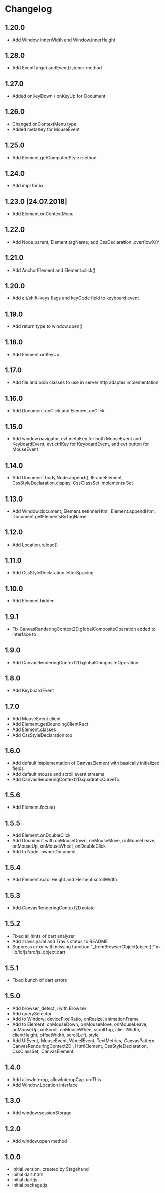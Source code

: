 # Changelog
## 1.20.0
- Add Window.innerWidth and Window.innerHeight

## 1.28.0
- Add EventTarget.addEventListener method

## 1.27.0
- Added onKeyDown / onKeyUp for Document

## 1.26.0
- Changed onContextMenu type
- Added metaKey for MouseEvent

## 1.25.0
- Add Element.getComputedStyle method

## 1.24.0
- Add impl for io 

## 1.23.0 [24.07.2018]
- Add Element.onContextMenu

## 1.22.0
- Add Node.parent, Element.tagName; add CssDeclaration .overflowX/Y

## 1.21.0
- Add AnchorElement and Element.click()

## 1.20.0
- Add alt/shift-keys flags and keyCode field to keyboard event

## 1.19.0
- Add return type to window.open()

## 1.18.0
- Add Element.onKeyUp

## 1.17.0
- Add file and blob classes to use in server http adapter implementation

## 1.16.0
- Add Document.onClick and Element.onClick

## 1.15.0
- Add window.navigator, evt.metaKey for both MouseEvent and KeyboardEvent, evt.ctrlKey for KeyboardEvent, and evt.button for MouseEvent

## 1.14.0
- Add Document.body,Node.append(), IFrameElement, CssStyleDeclaration.display, CssClassSet implements  Set<String>

## 1.13.0
- Add Window.document, Element.setInnerHtml, Element.appendHtml, Document.getElementsByTagName 

## 1.12.0
- Add Location.reload()

## 1.11.0
- Add CssStyleDeclaration.letterSpacing

## 1.10.0
- Add Element.hidden

## 1.9.1
- Fix CanvasRenderingContext2D.globalCompositeOperation added to interface to

## 1.9.0
- Add CanvasRenderingContext2D.globalCompositeOperation

## 1.8.0
- Add KeyboardEvent

## 1.7.0
- Add MouseEvent.client
- Add Element.getBoundingClientRect
- Add Element.classes
- Add CssStyleDeclaration.top

## 1.6.0
- Add default implementation of CanvasElement with basically initialized fields
- Add default mouse and scroll event streams
- Add CanvasRenderingContext2D.quadraticCurveTo

## 1.5.6
- Add Element.focus()

## 1.5.5
- Add Element.onDoubleClick
- Add Document with onMouseDown, onMouseMove, onMouseLeave, onMouseUp, onMouseWheel, onDoubleClick
- Add to Node: ownerDocument

## 1.5.4
- Add Element.scrollHeight and Element.scrollWidth

## 1.5.3
- Add CanvasRenderingContext2D.rotate

## 1.5.2
- Fixed all hints of dart analyzer
- Add .travis.yaml and Travis status to README
- Suppress error with missing function "_fromBrowserObject(object);" in lib/io/js/src/js_object.dart

## 1.5.1
- Fixed bunch of dart errors 

## 1.5.0
- Add browser_detect_i with Browser
- Add querySelector
- Add to Window: devicePixelRatio, onResize, animationFrame
- Add to Element: onMouseDown, onMouseMove, onMouseLeave, onMouseUp, onScroll, onMouseWhee, scrollTop, clientWidth, clientHeight, offsetWidth, scrollLeft, style
- Add UIEvent, MouseEvent, WheelEvent, TextMetrics, CanvasPattern, CanvasRenderingContext2D , HtmlElement, CssStyleDeclaration, CssClassSet, CanvasElement


## 1.4.0

- Add allowInterop, allowInteropCaptureThis
- Add Window.Location interface

## 1.3.0
- Add window.sessionStorage

## 1.2.0
- Add window.open method

## 1.0.0

- Initial version, created by Stagehand
- initial dart:html
- initial dart:js
- initial package:js
